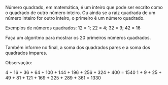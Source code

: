 Número quadrado, em matemática, é um inteiro que pode ser escrito como o quadrado de outro número inteiro. Ou ainda se a raiz quadrada de um número inteiro for outro inteiro, o primeiro é um número quadrado.

Exemplos de números quadrados: 12 = 1; 22 = 4; 32 = 9; 42 = 16

Faça um algoritmo para mostrar os 20 primeiros números quadrados.

Também informe no final, a soma dos quadrados pares e a soma dos quadrados ímpares.

Observação:

4 + 16 + 36 + 64 + 100 + 144 + 196 + 256 + 324 + 400 = 1540
1 + 9 + 25 + 49 + 81 + 121 + 169 + 225 + 289 + 361 = 1330
